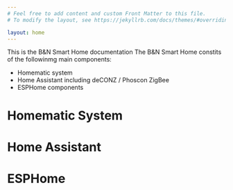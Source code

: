 ```yaml
---
# Feel free to add content and custom Front Matter to this file.
# To modify the layout, see https://jekyllrb.com/docs/themes/#overriding-theme-defaults

layout: home
---
```


This is the B&N Smart Home documentation
The B&N Smart Home constits of the followinmg main components:

* Homematic system
* Home Assistant including deCONZ / Phoscon ZigBee
* ESPHome components

# Homematic System

# Home Assistant

# ESPHome

